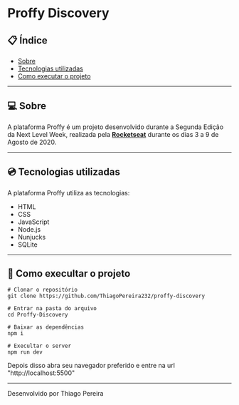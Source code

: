 # Proffy Discovery

## :clipboard: Índice

- [Sobre](#sobre)
- [Tecnologias utilizadas](#tecnologias-utilizadas)
- [Como executar o projeto](#como-execultar-o-projeto)

---

## :computer: Sobre

 A plataforma Proffy é um projeto desenvolvido durante a Segunda Edição da Next Level Week, realizada pela **[Rocketseat](https://github.com/Rocketseat)** durante os dias 3 a 9 de Agosto de 2020.

 ---

## :cd: Tecnologias utilizadas

A plataforma Proffy utiliza as tecnologias:

- HTML
- CSS 
- JavaScript
- Node.js
- Nunjucks
- SQLite

---

## :floppy_disk: Como execultar o projeto

```
# Clonar o repositório
git clone https://github.com/ThiagoPereira232/proffy-discovery

# Entrar na pasta do arquivo
cd Proffy-Discovery

# Baixar as dependências
npm i

# Execultar o server
npm run dev

```

Depois disso abra seu navegador preferido e entre na url "http://localhost:5500"

---

Desenvolvido por Thiago Pereira
